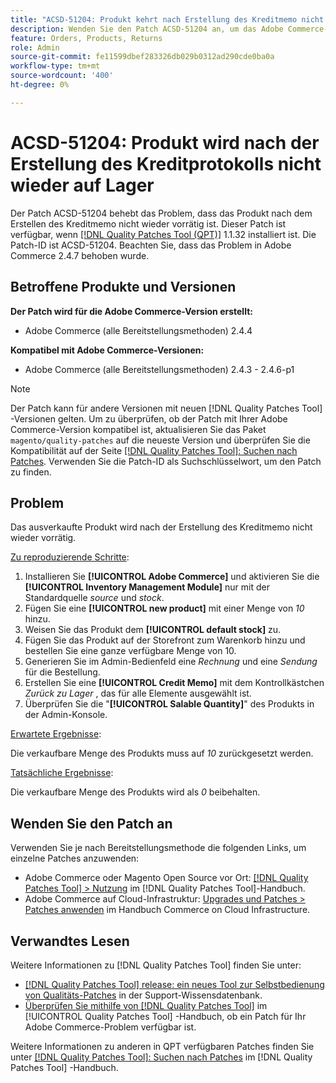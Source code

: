 ```yaml
---
title: "ACSD-51204: Produkt kehrt nach Erstellung des Kreditmemo nicht wieder auf Lager zurück."
description: Wenden Sie den Patch ACSD-51204 an, um das Adobe Commerce-Problem zu beheben, bei dem das Produkt nach dem Erstellen des Kreditmemo nicht wieder auf Lager ist.
feature: Orders, Products, Returns
role: Admin
source-git-commit: fe11599dbef283326db029b0312ad290cde0ba0a
workflow-type: tm+mt
source-wordcount: '400'
ht-degree: 0%

---
```


# ACSD-51204: Produkt wird nach der Erstellung des Kreditprotokolls nicht wieder auf Lager

Der Patch ACSD-51204 behebt das Problem, dass das Produkt nach dem Erstellen des Kreditmemo nicht wieder vorrätig ist. Dieser Patch ist verfügbar, wenn [[!DNL Quality Patches Tool (QPT)]](https://experienceleague.adobe.com/en/docs/commerce-knowledge-base/kb/announcements/commerce-announcements/magento-quality-patches-released-new-tool-to-self-serve-quality-patches) 1.1.32 installiert ist. Die Patch-ID ist ACSD-51204. Beachten Sie, dass das Problem in Adobe Commerce 2.4.7 behoben wurde.

## Betroffene Produkte und Versionen

**Der Patch wird für die Adobe Commerce-Version erstellt:**

* Adobe Commerce (alle Bereitstellungsmethoden) 2.4.4

**Kompatibel mit Adobe Commerce-Versionen:**

* Adobe Commerce (alle Bereitstellungsmethoden) 2.4.3 - 2.4.6-p1

>[!NOTE]
>
>Der Patch kann für andere Versionen mit neuen [!DNL Quality Patches Tool] -Versionen gelten. Um zu überprüfen, ob der Patch mit Ihrer Adobe Commerce-Version kompatibel ist, aktualisieren Sie das Paket `magento/quality-patches` auf die neueste Version und überprüfen Sie die Kompatibilität auf der Seite [[!DNL Quality Patches Tool]: Suchen nach Patches](<https://experienceleague.adobe.com/tools/commerce-quality-patches/index.html>). Verwenden Sie die Patch-ID als Suchschlüsselwort, um den Patch zu finden.

## Problem

Das ausverkaufte Produkt wird nach der Erstellung des Kreditmemo nicht wieder vorrätig.

<u>Zu reproduzierende Schritte</u>:

1. Installieren Sie **[!UICONTROL Adobe Commerce]** und aktivieren Sie die **[!UICONTROL Inventory Management Module]** nur mit der Standardquelle *source* und *stock*.
1. Fügen Sie eine **[!UICONTROL new product]** mit einer Menge von *10* hinzu.
1. Weisen Sie das Produkt dem **[!UICONTROL default stock]** zu.
1. Fügen Sie das Produkt auf der Storefront zum Warenkorb hinzu und bestellen Sie eine ganze verfügbare Menge von 10.
1. Generieren Sie im Admin-Bedienfeld eine *Rechnung* und eine *Sendung* für die Bestellung.
1. Erstellen Sie eine **[!UICONTROL Credit Memo]** mit dem Kontrollkästchen *Zurück zu Lager* , das für alle Elemente ausgewählt ist.
1. Überprüfen Sie die &quot;**[!UICONTROL Salable Quantity]**&quot; des Produkts in der Admin-Konsole.

<u>Erwartete Ergebnisse</u>:

Die verkaufbare Menge des Produkts muss auf *10* zurückgesetzt werden.

<u>Tatsächliche Ergebnisse</u>:

Die verkaufbare Menge des Produkts wird als *0* beibehalten.

## Wenden Sie den Patch an

Verwenden Sie je nach Bereitstellungsmethode die folgenden Links, um einzelne Patches anzuwenden:

* Adobe Commerce oder Magento Open Source vor Ort: [[!DNL Quality Patches Tool] > Nutzung](</help/tools/quality-patches-tool/usage.md>) im [!DNL Quality Patches Tool]-Handbuch.
* Adobe Commerce auf Cloud-Infrastruktur: [Upgrades und Patches > Patches anwenden](https://experienceleague.adobe.com/docs/commerce-cloud-service/user-guide/develop/upgrade/apply-patches.html) im Handbuch Commerce on Cloud Infrastructure.

## Verwandtes Lesen

Weitere Informationen zu [!DNL Quality Patches Tool] finden Sie unter:

* [[!DNL Quality Patches Tool] release: ein neues Tool zur Selbstbedienung von Qualitäts-Patches](https://experienceleague.adobe.com/en/docs/commerce-knowledge-base/kb/announcements/commerce-announcements/magento-quality-patches-released-new-tool-to-self-serve-quality-patches) in der Support-Wissensdatenbank.
* [Überprüfen Sie mithilfe von  [!DNL Quality Patches Tool]](/help/tools/quality-patches-tool/patches-available-in-qpt/check-patch-for-magento-issue-with-magento-quality-patches.md) im [!UICONTROL Quality Patches Tool] -Handbuch, ob ein Patch für Ihr Adobe Commerce-Problem verfügbar ist.


Weitere Informationen zu anderen in QPT verfügbaren Patches finden Sie unter [[!DNL Quality Patches Tool]: Suchen nach Patches](<https://experienceleague.adobe.com/tools/commerce-quality-patches/index.html>) im [!DNL Quality Patches Tool] -Handbuch.
